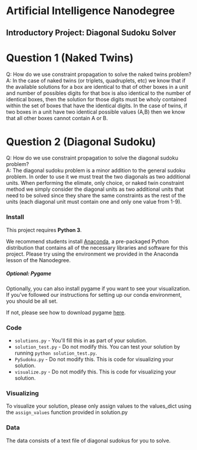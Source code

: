 # Artificial Intelligence Nanodegree
## Introductory Project: Diagonal Sudoku Solver

# Question 1 (Naked Twins)
Q: How do we use constraint propagation to solve the naked twins problem?  
A: In the case of naked twins (or triplets, quadruplets, etc) we know that if the available solutions for a box are identical to that of other boxes in a unit and number of possibles digits for that box is also identical to the number of identical boxes, then the solution for those digits must be wholy contained within the set of boxes that have the identical digits. In the case of twins, if two boxes in a unit have two identical possible values (A,B) then we know that all other boxes cannot contain A or B.

# Question 2 (Diagonal Sudoku)
Q: How do we use constraint propagation to solve the diagonal sudoku problem?  
A: The diagonal sudoku problem is a minor addition to the general sudoku problem. In order to use it we must treat the two diagonals as two additional units. When performing the elimate, only choice, or naked twin constraint method we simply consider the diagonal units as two additional units that need to be solved since they share the same constraints as the rest of the units (each diagonal unit must contain one and only one value from 1-9).

### Install

This project requires **Python 3**.

We recommend students install [Anaconda](https://www.continuum.io/downloads), a pre-packaged Python distribution that contains all of the necessary libraries and software for this project. 
Please try using the environment we provided in the Anaconda lesson of the Nanodegree.

##### Optional: Pygame

Optionally, you can also install pygame if you want to see your visualization. If you've followed our instructions for setting up our conda environment, you should be all set.

If not, please see how to download pygame [here](http://www.pygame.org/download.shtml).

### Code

* `solutions.py` - You'll fill this in as part of your solution.
* `solution_test.py` - Do not modify this. You can test your solution by running `python solution_test.py`.
* `PySudoku.py` - Do not modify this. This is code for visualizing your solution.
* `visualize.py` - Do not modify this. This is code for visualizing your solution.

### Visualizing

To visualize your solution, please only assign values to the values_dict using the ```assign_values``` function provided in solution.py

### Data

The data consists of a text file of diagonal sudokus for you to solve.
